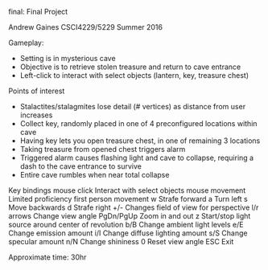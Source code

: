 final: Final Project

Andrew Gaines
CSCI4229/5229 Summer 2016

Gameplay:
- Setting is in mysterious cave
- Objective is to retrieve stolen treasure and return to cave entrance
- Left-click to interact with select objects (lantern, key, treasure chest)

Points of interest
- Stalactites/stalagmites lose detail (# vertices) as distance from user increases
- Collect key, randomly placed in one of 4 preconfigured locations within cave
- Having key lets you open treasure chest, in one of remaining 3 locations
- Taking treasure from opened chest triggers alarm
- Triggered alarm causes flashing light and cave to collapse, requiring a dash to the cave entrance to survive
- Entire cave rumbles when near total collapse


Key bindings
  mouse click          Interact with select objects
  mouse movement	   Limited proficiency first person movement
  w          Strafe forward
  a          Turn left
  s          Move backwards
  d          Strafe right
  +/-        Changes field of view for perspective
  l/r arrows     Change view angle
  PgDn/PgUp  Zoom in and out
  z			 Start/stop light source around center of revolution
  b/B        Change ambient light levels
  e/E        Change emission amount
  i/I        Change diffuse lighting amount
  s/S        Change specular amount
  n/N        Change shininess
  0          Reset view angle
  ESC        Exit

Approximate time: 30hr
